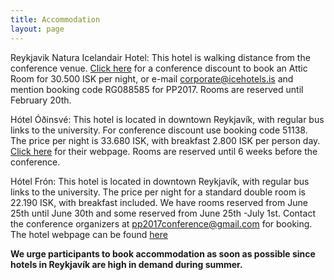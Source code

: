 ```yaml
---
title: Accommodation
layout: page
---
```


Reykjavik Natura Icelandair Hotel: This hotel is walking distance from the
conference venue. [Click here][IcelandairHotel] for a conference discount to
book an Attic Room for 30.500 ISK per night, or e-mail corporate@icehotels.is and
mention booking code RG088585 for PP2017. Rooms are reserved until February
20th.

Hótel Óðinsvé: This hotel is located in downtown Reykjavík, with regular bus
links to the university. For conference discount use booking code 51138. The
price per night is 33.680 ISK, with breakfast 2.800 ISK per person day. [Click
here][hotelodinsve] for their webpage. Rooms are reserved until 6 weeks before
the conference.

Hótel Frón: This hotel is located in downtown Reykjavík, with regular bus links
to the university. The price per night for a standard double room is 22.190 ISK,
with breakfast included.  We have rooms reserved from June 25th until June 30th
and some reserved from June 25th -July 1st. Contact the conference organizers at
pp2017conference@gmail.com for booking. The hotel webpage can be found
[here][hotelfron]

**We urge participants to book accommodation as soon as possible since hotels in
Reykjavík are high in demand during summer.**

[IcelandairHotel]: https://gc.synxis.com/rez.aspx?Hotel=59630&Chain=15503&Dest=ICE&template=GCF&shell=GCF2&locale=en-US&arrive=6/25/2017&depart=6/26/2017&adult=2&child=0&group=PP2017_BB
[hotelodinsve]: http://www.hotelodinsve.is
[hotelfron]: http://www.hotelfron.is
